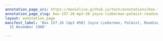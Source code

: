 ```yaml
---
annotation_page_uri: https://moniolivo.github.io/test/annotations/box-157-26-mp3-58-joyce-lieberman-palmist-reading-of-gloria-15-november-1980-canvas-1-teaching-writing-meditation-astrology-healing.json
annotation_page_slug: box-157-26-mp3-58-joyce-lieberman-palmist-reading-of-gloria-15-november-1980-canvas-1-teaching-writing-meditation-astrology-healing
layout: annotation_page
manifest_label: 'Box 157.26 [mp3 #58] Joyce Lieberman, Palmist, Reading of Gloria,
  15 November 1980'

---
```

